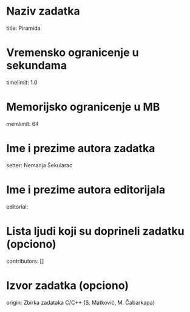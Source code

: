 # Naziv zadatka
title: Piramida 

# Vremensko ogranicenje u sekundama
timelimit: 1.0

# Memorijsko ogranicenje u MB
memlimit: 64

# Ime i prezime autora zadatka
setter: Nemanja Šekularac

# Ime i prezime autora editorijala
editorial: 

# Lista ljudi koji su doprineli zadatku (opciono)
contributors: []

# Izvor zadatka (opciono)
origin: Zbirka zadataka C/C++ (S. Matković, M. Čabarkapa)
